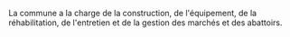 La commune a la charge de la construction, de l'équipement, de la réhabilitation, de l'entretien et de la gestion des marchés et des abattoirs.